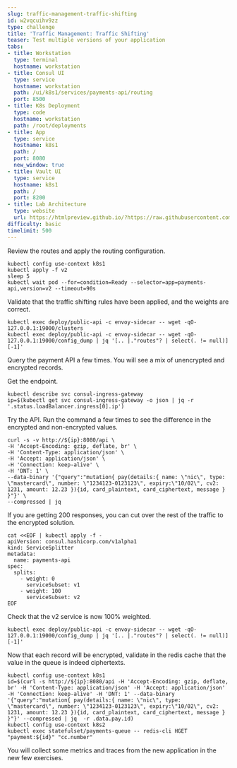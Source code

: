 ```yaml
---
slug: traffic-management-traffic-shifting
id: w2vqcuihv9zz
type: challenge
title: 'Traffic Management: Traffic Shifting'
teaser: Test multiple versions of your application
tabs:
- title: Workstation
  type: terminal
  hostname: workstation
- title: Consul UI
  type: service
  hostname: workstation
  path: /ui/k8s1/services/payments-api/routing
  port: 8500
- title: K8s Deployment
  type: code
  hostname: workstation
  path: /root/deployments
- title: App
  type: service
  hostname: k8s1
  path: /
  port: 8080
  new_window: true
- title: Vault UI
  type: service
  hostname: k8s1
  path: /
  port: 8200
- title: Lab Architecture
  type: website
  url: https://htmlpreview.github.io/?https://raw.githubusercontent.com/hashicorp/field-workshops-consul/master/instruqt-tracks/consul-life-of-a-developer/assets/diagrams/diagrams.html
difficulty: basic
timelimit: 500
---
```

Review the routes and apply the routing configuration.  <br>

```
kubectl config use-context k8s1
kubectl apply -f v2
sleep 5
kubectl wait pod --for=condition=Ready --selector=app=payments-api,version=v2 --timeout=90s
```

Validate that the traffic shifting rules have been applied, and the weights are correct.

```
kubectl exec deploy/public-api -c envoy-sidecar -- wget -qO- 127.0.0.1:19000/clusters
kubectl exec deploy/public-api -c envoy-sidecar -- wget -qO- 127.0.0.1:19000/config_dump | jq '[.. |."routes"? | select(. != null)][-1]'
```

Query the payment API a few times.
You will see a mix of unencrypted and encrypted records. <br>


Get the endpoint. <br>

```
kubectl describe svc consul-ingress-gateway
ip=$(kubectl get svc consul-ingress-gateway -o json | jq -r '.status.loadBalancer.ingress[0].ip')
```

Try the API. Run the command a few times to see the difference in the encrypted and non-encrypted values. <br>

```
curl -s -v http://${ip}:8080/api \
-H 'Accept-Encoding: gzip, deflate, br' \
-H 'Content-Type: application/json' \
-H 'Accept: application/json' \
-H 'Connection: keep-alive' \
-H 'DNT: 1' \
--data-binary '{"query":"mutation{ pay(details:{ name: \"nic\", type: \"mastercard\", number: \"1234123-0123123\", expiry:\"10/02\", cv2: 1231, amount: 12.23 }){id, card_plaintext, card_ciphertext, message } }"}' \
--compressed | jq
```

If you are getting 200 responses, you can cut over the rest of the traffic to the encrypted solution. <br>

```
cat <<EOF | kubectl apply -f -
apiVersion: consul.hashicorp.com/v1alpha1
kind: ServiceSplitter
metadata:
  name: payments-api
spec:
  splits:
    - weight: 0
      serviceSubset: v1
    - weight: 100
      serviceSubset: v2
EOF
```

Check that the v2 service is now 100% weighted. <br>

```
kubectl exec deploy/public-api -c envoy-sidecar -- wget -qO- 127.0.0.1:19000/config_dump | jq '[.. |."routes"? | select(. != null)][-1]'
```

Now that each record will be encrypted, validate in the redis cache that the value in the queue is indeed ciphertexts.

```
kubectl config use-context k8s1
id=$(curl -s http://${ip}:8080/api -H 'Accept-Encoding: gzip, deflate, br' -H 'Content-Type: application/json' -H 'Accept: application/json' -H 'Connection: keep-alive' -H 'DNT: 1' --data-binary '{"query":"mutation{ pay(details:{ name: \"nic\", type: \"mastercard\", number: \"1234123-0123123\", expiry:\"10/02\", cv2: 1231, amount: 12.23 }){id, card_plaintext, card_ciphertext, message } }"}' --compressed | jq  -r .data.pay.id)
kubectl config use-context k8s2
kubectl exec statefulset/payments-queue -- redis-cli HGET "payment:${id}" "cc.number"
```

You will collect some metrics and traces from the new application in the new few exercises.
